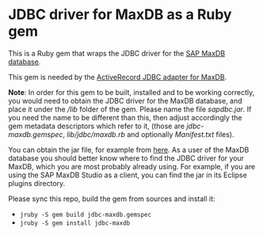 # JDBC driver for MaxDB as a Ruby gem

This is a Ruby gem that wraps the JDBC driver for the [SAP MaxDB database](
http://maxdb.sap.com/).

This gem is needed by the [ActiveRecord JDBC adapter for MaxDB](
https://github.com/sapnwcloudlabs/activerecord-maxdb-adapter).

**Note**: In order for this gem to be built, installed and to be working correctly, you would
need to obtain the JDBC driver for the MaxDB database, and place it under the */lib* folder of
the gem. Please name the file *sapdbc.jar*. If you need the name to be different than this,
then adjust accordingly the gem metadata descriptors which refer to it, (those are *jdbc-maxdb.gemspec*,
*lib/jdbc/maxdb.rb* and optionally *Manifest.txt* files).

You can obtain the jar file, for example from [here](http://www.sapdb.org/sap_db_jdbc.htm). As a
user of the MaxDB database you should better know where to find the JDBC driver for your MaxDB, 
which you are most probably already using. For example, if you are using the SAP MaxDB Studio as 
a client, you can find the jar in its Eclipse plugins directory.


Please sync this repo, build the gem from sources and install it:

* `jruby -S gem build jdbc-maxdb.gemspec`
* `jruby -S gem install jdbc-maxdb`